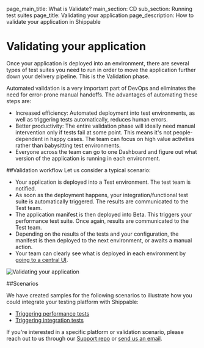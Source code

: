 page_main_title: What is Validate?
main_section: CD
sub_section: Running test suites
page_title: Validating your application
page_description: How to validate your application in Shippable

# Validating your application

Once your application is deployed into an environment, there are several types of test suites you need to run in order to move the application further down your delivery pipeline. This is the Validation phase.

Automated validation is a very important part of DevOps and eliminates the need for error-prone manual handoffs. The advantages of automating these steps are:

- Increased efficiency: Automated deployment into test environments, as well as triggering tests automatically, reduces human errors.
- Better productivity: The entire validation phase will ideally need manual intervention only if tests fail at some point. This means it's not people-dependent in happy cases. The team can focus on high value activities rather than babysitting test environments.
- Everyone across the team can go to one Dashboard and figure out what version of the application is running in each environment.

##Validation workflow
Let us consider a typical scenario:

- Your application is deployed into a Test environment. The test team is notified.
- As soon as the deployment happens, your integration/functional test suite is automatically triggered. The results are communicated to the Test team.
- The application manifest is then deployed into Beta. This triggers your performance test suite. Once again, results are communicated to the Test team.
- Depending on the results of the tests and your configuration, the manifest is then deployed to the next environment, or awaits a manual action.
- Your team can clearly see what is deployed in each environment by [going to a central UI](/platform/visibility/single-pane-of-glass-spog/).


<img src="/images/validate/validate-workflow.png" alt="Validating your application">

##Scenarios

We have created samples for the following scenarios to illustrate how you could integrate your testing platform with Shippable:

- [Triggering performance tests](/validate/nouvola/)
- [Triggering integration tests](/validate/sauce-labs/)

If you're interested in a specific platform or validation scenario, please reach out to us through our [Support repo](https://github.com/Shippable/support/issues) or [send us an email](mailto:support@shippable.com).
